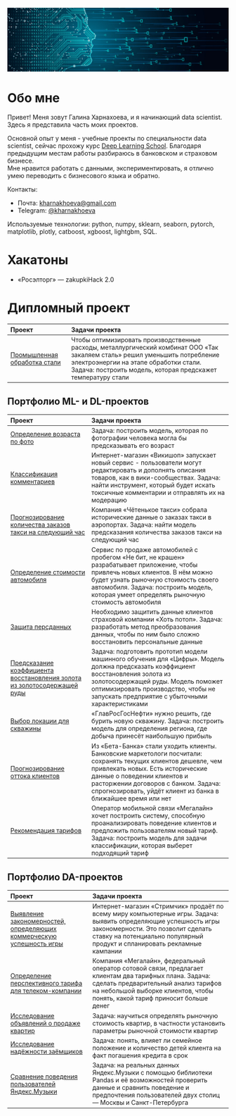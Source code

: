 ![](https://github.com/kharnakhoeva/portfolio/blob/main/15440802a87846e98df2971e7e8d8c35.jpg)

# Обо мне

Привет! Меня зовут Галина Харнахоева, и я начинающий data scientist. Здесь я представила часть моих проектов.

Основной опыт у меня - учебные проекты по специальности data scientist, сейчас прохожу курс [Deep Learning School](https://stepik.org/org/dlschool). Благодаря предыдущим местам работы разбираюсь в банковском и страховом бизнесе.  
Мне нравится работать с данными, экспериментировать, я отлично умею переводить с бизнесового языка и обратно.

Контакты:
* Почта: [kharnakhoeva@gmail.com](mailto:kharnakhoeva@gmail.com)
* Telegram: [@kharnakhoeva](https://t.me/kharnakhoeva)

Используемые технологии: python, numpy, sklearn, seaborn, pytorch, matplotlib, plotly, catboost, xgboost, lightgbm, SQL.

# Хакатоны

* «Росэлторг» — zakupkiHack 2.0

# Дипломный проект

 | Проект | Задачи проекта |
| :-----------| :----------- | 
| [Промышленная обработка стали](https://github.com/kharnakhoeva/portfolio/blob/main/p16_steel/final_project16_kharnakhoeva.ipynb) | Чтобы оптимизировать производственные расходы, металлургический комбинат ООО «Так закаляем сталь» решил уменьшить потребление электроэнергии на этапе обработки стали. Задача: построить модель, которая предскажет температуру стали |

## Портфолио ML- и DL-проектов

 | Проект | Задачи проекта |
| :-----------| :----------- | 
| [Определение возраста по фото](https://github.com/kharnakhoeva/portfolio/blob/main/p15_supermarket/image_recognition_project15_kharnakhoeva.ipynb) | Задача: построить модель, которая по фотографии человека могла бы предсказывать его возраст |
| [Классификация комментариев](https://github.com/kharnakhoeva/portfolio/blob/main/p13_shop/ml4text_project13_kharnakhoeva.ipynb) | Интернет-магазин «Викишоп» запускает новый сервис - пользователи могут редактировать и дополнять описания товаров, как в вики-сообществах. Задача: найти инструмент, который будет искать токсичные комментарии и отправлять их на модерацию |
| [Прогнозирование количества заказов такси на следующий час](https://github.com/kharnakhoeva/portfolio/blob/main/p12_taxi/timeseries_project12_kharnakhoeva.ipynb) | Компания «Чётенькое такси» собрала исторические данные о заказах такси в аэропортах. Задача: найти модель предсказания количества заказов такси на следующий час |
| [Определение стоимости автомобиля](https://github.com/kharnakhoeva/portfolio/blob/main/p11_cars/nummeth_project11_kharnakhoeva.ipynb) | Сервис по продаже автомобилей с пробегом «Не бит, не крашен» разрабатывает приложение, чтобы привлечь новых клиентов. В нём можно будет узнать рыночную стоимость своего автомобиля. Задача: построить модель, которая умеет определять рыночную стоимость автомобиля |
| [Защита персданных](https://github.com/kharnakhoeva/portfolio/blob/main/p10_insurance/linalgebra_project10_kharnakhoeva.ipynb) | Необходимо защитить данные клиентов страховой компании «Хоть потоп». Задача: разработать метод преобразования данных, чтобы по ним было сложно восстановить персональные данные |
| [Предсказание коэффициента восстановления золота из золотосодержащей руды](https://github.com/kharnakhoeva/portfolio/blob/main/p9_gold/assembled_project9_kharnakhoeva.ipynb) | Задача: подготовить прототип модели машинного обучения для «Цифры». Модель должна предсказать коэффициент восстановления золота из золотосодержащей руды. Модель поможет оптимизировать производство, чтобы не запускать предприятие с убыточными характеристиками |
| [Выбор локации для скважины](https://github.com/kharnakhoeva/portfolio/blob/main/p8_oil/ml_in_business_project8_kharnakhoeva.ipynb) | «ГлавРосГосНефти» нужно решить, где бурить новую скважину. Задача: построить модель для определения региона, где добыча принесёт наибольшую прибыль |
| [Прогнозирование оттока клиентов](https://github.com/kharnakhoeva/portfolio/blob/main/p7_bank/supervised_learning_project7_kharnakhoeva.ipynb) | Из «Бета-Банка» стали уходить клиенты. Банковские маркетологи посчитали: сохранять текущих клиентов дешевле, чем привлекать новых. Есть исторические данные о поведении клиентов и расторжении договоров с банком. Задача: спрогнозировать, уйдёт клиент из банка в ближайшее время или нет |
| [Рекомендация тарифов](https://github.com/kharnakhoeva/portfolio/blob/main/p6_mobile/ml_intro_project6_kharnakhoeva.ipynb) | Оператор мобильной связи «Мегалайн» хочет построить систему, способную проанализировать поведение клиентов и предложить пользователям новый тариф. Задача: построить модель для задачи классификации, которая выберет подходящий тариф |

## Портфолио DA-проектов

 | Проект | Задачи проекта |
| :-----------| :----------- | 
| [Выявление закономерностей, определяющих коммерческую успешность игры](https://github.com/kharnakhoeva/portfolio/blob/main/p5_games/assembled_project5_kharnakhoeva.ipynb) | Интернет-магазин «Стримчик» продаёт по всему миру компьютерные игры. Задача: выявить определяющие успешность игры закономерности. Это позволит сделать ставку на потенциально популярный продукт и спланировать рекламные кампании |
| [Определение перспективного тарифа для телеком-компании](https://github.com/kharnakhoeva/portfolio/blob/main/p4_telecom/statanalysis_project4_kharnakhoeva.ipynb) | Компания «Мегалайн», федеральный оператор сотовой связи, предлагает клиентам два тарифных плана. Задача: сделать предварительный анализ тарифов на небольшой выборке клиентов, чтобы понять, какой тариф приносит больше денег |
| [Исследование объявлений о продаже квартир](https://github.com/kharnakhoeva/portfolio/blob/main/p3_yandex_realty/EDA_project3_kharnakhoeva.ipynb) | Задача: научиться определять рыночную стоимость квартир, в частности установить параметры рыночной стоимости квартир |
| [Исследование надёжности заёмщиков](https://github.com/kharnakhoeva/portfolio/blob/main/p2_reliability/pretrietment_project2_kharnakhoeva.ipynb) | Задача: понять, влияет ли семейное положение и количество детей клиента на факт погашения кредита в срок |
| [Сравнение поведения пользователей Яндекс.Музыки](https://github.com/kharnakhoeva/portfolio/blob/main/p1_yandex_music/basic_python_project1_kharnakhoeva.ipynb) | Задача: на реальных данных Яндекс.Музыки c помощью библиотеки Pandas и её возможностей проверить данные и сравнить поведение и предпочтения пользователей двух столиц — Москвы и Санкт-Петербурга |

